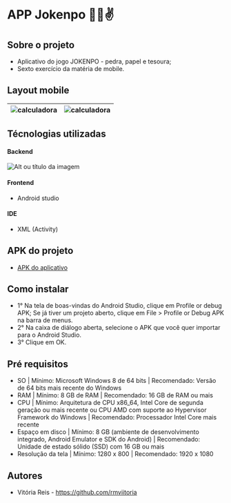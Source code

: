 # APP Jokenpo 👊🤚✌

## Sobre o projeto
- Aplicativo do jogo JOKENPO - pedra, papel e tesoura;
- Sexto exercício da matéria de mobile.
  
## Layout mobile 
| <img src="https://i.pinimg.com/564x/09/7d/7d/097d7d3788f2d59ea92e0861fd8fce7d.jpg" alt="calculadora"/> | <img src="https://i.pinimg.com/736x/52/6d/19/526d19a8f6d5b430aa600f2f958a17b9.jpg" alt="calculadora"/> |
| ------------- | ------------- |

## Técnologias utilizadas 
#### Backend 
![Alt ou título da imagem](https://img.shields.io/badge/Java-ED8B00?style=for-the-badge&logo=openjdk&logoColor=white)
#### Frontend
- Android studio 
#### IDE
- XML (Activity)
## APK do projeto
- <a href="https://drive.google.com/file/d/1Q1JajSFEyKe6PMqZADFg7bevG_vl6ty8/view?usp=share_link"> APK do aplicativo </a>

## Como instalar 
- 1° Na tela de boas-vindas do Android Studio, clique em Profile or debug APK;
  Se já tiver um projeto aberto, clique em File > Profile or Debug APK na barra de menus.
- 2° Na caixa de diálogo aberta, selecione o APK que você quer importar para o Android Studio.
- 3° Clique em OK.
  
## Pré requisitos 
- SO | Mínimo: Microsoft Windows 8 de 64 bits	| Recomendado: Versão de 64 bits mais recente do Windows
- RAM	 | Mínimo: 8 GB de RAM	| Recomendado: 16 GB de RAM ou mais
- CPU | Mínimo:	Arquitetura de CPU x86_64, Intel Core de segunda geração ou mais recente ou CPU AMD com suporte ao Hypervisor Framework do Windows | Recomendado: Processador Intel Core mais recente
- Espaço em disco	| Mínimo: 8 GB (ambiente de desenvolvimento integrado, Android Emulator e SDK do Android) | Recomendado: Unidade de estado sólido (SSD) com 16 GB ou mais
- Resolução da tela	| Mínimo: 1280 x 800	| Recomendado: 1920 x 1080
  
## Autores 
- Vitória Reis - https://github.com/rmviitoria
